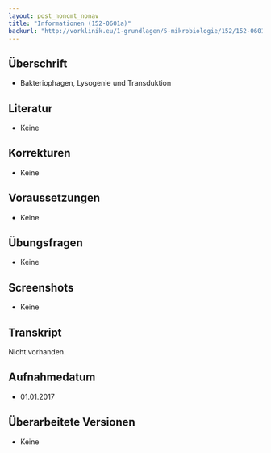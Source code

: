 ```yaml
---
layout: post_noncmt_nonav
title: "Informationen (152-0601a)"
backurl: "http://vorklinik.eu/1-grundlagen/5-mikrobiologie/152/152-0601a-bakteriophagen-lysogenie-transduktion"
---
```

## Überschrift
- Bakteriophagen, Lysogenie und Transduktion

## Literatur

- Keine

## Korrekturen

- Keine

## Voraussetzungen

- Keine

## Übungsfragen

- Keine

## Screenshots

- Keine

## Transkript

Nicht vorhanden.

## Aufnahmedatum
- 01.01.2017

## Überarbeitete Versionen

- Keine




